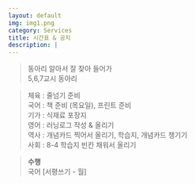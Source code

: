 ```yaml
---
layout: default
img: img1.png
category: Services
title: 시간표 & 공지
description: |
---
```


  > 동아리 알아서 잘 찾아 들어가      
  > 5,6,7교시 동아리     

  > 체육 : 줄넘기 준비           
  > 국어 : 책 준비 (목요일), 프린트 준비        
  > 기가 : 식재료 포장지      
  > 영어 : 러닝로그 작성 & 올리기     
  > 역사 : 개념카드 찍어서 올리기, 학습지, 개념카드 챙기기      
  > 사회 : 8-4 학습지 빈칸 채워서 올리기      

  > **수행**      
  > 국어 [서평쓰기 - 월]    
  >       
